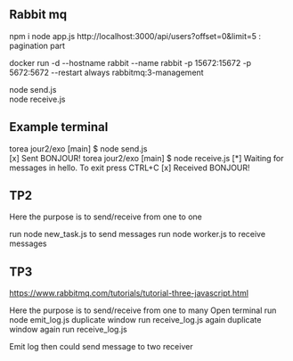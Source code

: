 ## Rabbit mq

npm i 
node app.js
http://localhost:3000/api/users?offset=0&limit=5 : pagination part

docker run -d --hostname rabbit --name rabbit -p 15672:15672 -p 5672:5672 --restart always rabbitmq:3-management

node send.js    
node receive.js 

## Example terminal 

torea jour2/exo [main] $ node send.js   
 [x] Sent BONJOUR!
torea jour2/exo [main] $ node receive.js
 [*] Waiting for messages in hello. To exit press CTRL+C
 [x] Received BONJOUR!

## TP2
Here the purpose is to send/receive from one to one

run node new_task.js to send messages
run node worker.js to receive messages


## TP3
https://www.rabbitmq.com/tutorials/tutorial-three-javascript.html

Here the purpose is to send/receive from one to many
Open terminal
run node emit_log.js
duplicate window 
run receive_log.js
  again duplicate window
  again run receive_log.js

Emit log then could send message to two receiver




